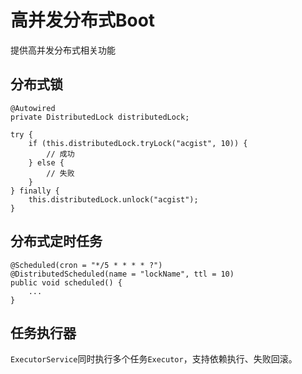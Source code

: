 # 高并发分布式Boot

提供高并发分布式相关功能

## 分布式锁

```
@Autowired
private DistributedLock distributedLock;

try {
	if (this.distributedLock.tryLock("acgist", 10)) {
		// 成功
	} else {
		// 失败
	}
} finally {
	this.distributedLock.unlock("acgist");
}
```

## 分布式定时任务

```
@Scheduled(cron = "*/5 * * * * ?")
@DistributedScheduled(name = "lockName", ttl = 10)
public void scheduled() {
	...
}
```

## 任务执行器

`ExecutorService`同时执行多个任务`Executor`，支持依赖执行、失败回滚。
